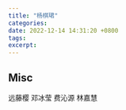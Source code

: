 ```yaml
---
title: "杨棋珺"
categories: 
date: 2022-12-14 14:31:20 +0800
tags: 
excerpt: 
---
```







## Misc

远藤樱
邓冰莹
费沁源
林嘉慧

